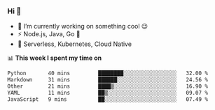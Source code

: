 ### Hi 👋

<!--
**nodejh/nodejh** is a ✨ _special_ ✨ repository because its `README.md` (this file) appears on your GitHub profile.

Here are some ideas to get you started:

- 🔭 I’m currently working on ...
- 🌱 I’m currently learning ...
- 👯 I’m looking to collaborate on ...
- 🤔 I’m looking for help with ...
- 💬 Ask me about ...
- 📫 How to reach me: ...
- 😄 Pronouns: ...
- ⚡ Fun fact: ...
-->

- 🔭 I’m currently working on something cool :wink:
- ⚡ Node.js, Java, Go :thought_balloon:
- 🤖 Serverless, Kubernetes, Cloud Native

📊 **This week I spent my time on**

<!--START_SECTION:waka-->

```txt
Python       40 mins         ████████░░░░░░░░░░░░░░░░░   32.00 %
Markdown     31 mins         ██████░░░░░░░░░░░░░░░░░░░   24.56 %
Other        21 mins         ████▒░░░░░░░░░░░░░░░░░░░░   16.90 %
YAML         11 mins         ██▒░░░░░░░░░░░░░░░░░░░░░░   09.07 %
JavaScript   9 mins          ██░░░░░░░░░░░░░░░░░░░░░░░   07.49 %
```

<!--END_SECTION:waka-->


<!--
:traffic_light: **Visitors**

![visitors](https://visitor-badge.glitch.me/badge?page_id=nodejh.nodejh)
-->

